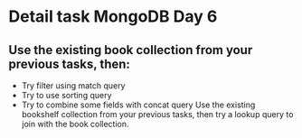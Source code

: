 # Detail task MongoDB Day 6
## Use the existing book collection from your previous tasks, then:
- Try filter using match query
- Try to use sorting query
- Try to combine some fields with concat query
Use the existing bookshelf collection from your previous tasks, then try a lookup query to join with the book collection.
